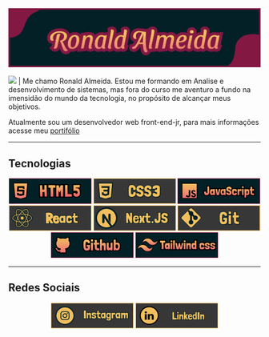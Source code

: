 <img src="./img/banner.svg">

<img src="https://emojipedia-us.s3.amazonaws.com/source/skype/289/man_1f468.png" width="30"> | Me chamo Ronald Almeida. Estou me formando em Analise e desenvolvimento de sistemas, mas fora do curso me aventuro a fundo na imensidão do mundo da tecnologia, no propósito de alcançar meus objetivos.

Atualmente sou um desenvolvedor web front-end-jr, para mais informações acesse meu <a href="https://meu-portifolio-one.vercel.app/">portifólio</a>

<hr height="15" color="#F2BF5E"></hr>

## Tecnologias
<p align="center">
    <img src="./img/htmlBanner.png"> <img src="./img/cssBanner.png"> <img src="./img/javascriptBanner.png"> <img src="./img/reactjsBanner.png"/> <img src="./img/nextjsBanner.png"/> <img src="./img/gitBanner.png"> <img src="./img/githubBanner.png"> <img src="./img/tailwindBanner.png">
</p>

<hr height="15" color="#F2BF5E"></hr>

## Redes Sociais
<p align="center">
    <a href="https://www.instagram.com/Ronald_jga/"><img width="165" src="./img/instagramBanner.png"></a> <a href="https://www.linkedin.com/in/ronald-almeida-749198220/"><img width="165" src="./img/linkedinBanner.png"></a>
</p>